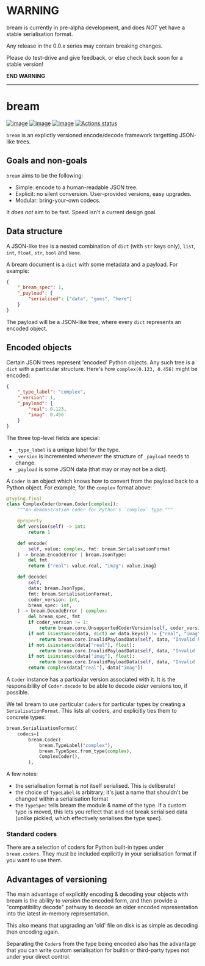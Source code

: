 # **WARNING** 
bream is currently in pre-alpha development, and does _NOT_ yet have a
    stable serialisation format.

Any release in the 0.0.x series may contain breaking changes.

Please do test-drive and give feedback, or else check back soon for a stable version!

**END WARNING**   

---

# bream

[![image](https://img.shields.io/pypi/v/bream.svg)](https://pypi.python.org/pypi/bream)
[![image](https://img.shields.io/pypi/l/bream.svg)](https://github.com/tpgillam/bream/blob/main/LICENSE)
[![image](https://img.shields.io/pypi/pyversions/bream.svg)](https://pypi.python.org/pypi/bream)
[![Actions status](https://github.com/tpgillam/bream/workflows/CI/badge.svg)](https://github.com/tpgillam/bream/actions)

`bream` is an explictly versioned encode/decode framework targetting JSON-like trees.

## Goals and non-goals
`bream` aims to be the following:
- Simple: encode to a human-readable JSON tree.
- Explicit: no silent conversion. User-provided versions, easy upgrades.
- Modular: bring-your-own codecs.

It _does not_ aim to be fast. Speed isn't a current design goal.

## Data structure
A JSON-like tree is a nested combination of `dict` (with `str` keys only), `list`, `int`,
`float`, `str`, `bool` and `None`.

A bream document is a `dict` with some metadata and a payload. For example:
```json
{
    "_bream_spec": 1,
    "_payload": {
        "serialised": ["data", "goes", "here"]
    }
}
```
The payload will be a JSON-like tree, where every `dict` represents an encoded object.

## Encoded objects
Certain JSON trees represent 'encoded' Python objects. Any such tree is a
`dict` with a particular structure. Here's how `complex(0.123, 0.456)` might be
encoded:
```json
{
    "_type_label": "complex",
    "_version": 1,
    "_payload": {
        "real": 0.123,
        "imag": 0.456
    }
}
```
The three top-level fields are special:
- `_type_label` is a unique label for the type.
- `_version` is incremented whenever the structure of `_payload` needs to change.
- `_payload` is some JSON data (that may or may not be a dict).

A `Coder` is an object which knows how to convert from the payload back to a Python
object. For example, for the `complex` format above:
```python
@typing.final
class ComplexCoder(bream.Coder[complex]):
    """An demonstration coder for Python's `complex` type."""

    @property
    def version(self) -> int:
        return 1

    def encode(
        self, value: complex, fmt: bream.SerialisationFormat
    ) -> bream.EncodeError | bream.JsonType:
        del fmt
        return {"real": value.real, "imag": value.imag}

    def decode(
        self,
        data: bream.JsonType,
        fmt: bream.SerialisationFormat,
        coder_version: int,
        bream_spec: int,
    ) -> bream.DecodeError | complex:
        del bream_spec, fmt
        if coder_version != 1:
            return bream.core.UnsupportedCoderVersion(self, coder_version)
        if not isinstance(data, dict) or data.keys() != {"real", "imag"}:
            return bream.core.InvalidPayloadData(self, data, "Invalid keys")
        if not isinstance(data["real"], float):
            return bream.core.InvalidPayloadData(self, data, "Invalid 'real'")
        if not isinstance(data["imag"], float):
            return bream.core.InvalidPayloadData(self, data, "Invalid 'imag'")
        return complex(data["real"], data["imag"])
````

A `Coder` instance has a particular version associated with it. It is the
responsibility of `Coder.decode` to be able to decode _older_ versions too, if
possible.

We tell bream to use particular `Coder`s for particular types by creating a
`SerialisationFormat`. This lists all coders, and explicitly ties them to
concrete types:
```python
bream.SerialisationFormat(
    codecs=[
        bream.Codec(
            bream.TypeLabel("complex"),
            bream.TypeSpec.from_type(complex),
            ComplexCoder(),
        ),
```

A few notes:
- the serialisation format is _not_ itself serialised. This is deliberate!
- the choice of `TypeLabel` is arbitrary; it's just a name that shouldn't be
    changed within a serialisation format
- the `TypeSpec` tells bream the module & name of the type. If a custom type is
    moved, this lets you reflect that and not break serialised data (unlike
    pickled, which effectively serialises the type spec).

### Standard coders
There are a selection of coders for Python built-in types under `bream.coders`.
They must be included explicitly in your serialisation format if you want to
use them.

## Advantages of versioning
The main advantage of explicitly encoding & decoding your objects with bream is the
ability to _version_ the encoded form, and then provide a "compatibility decode" pathway
to decode an older encoded representation into the latest in-memory representation.

This also means that upgrading an 'old' file on disk is as simple as decoding then
encoding again.

Separating the `Coder`s from the type being encoded also has the advantage that you can
write custom serialisation for builtin or third-party types not under your direct
control.
